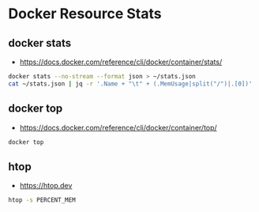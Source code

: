 # Docker Resource Stats

## docker stats
- https://docs.docker.com/reference/cli/docker/container/stats/
```bash
docker stats --no-stream --format json > ~/stats.json
cat ~/stats.json | jq -r '.Name + "\t" + (.MemUsage|split("/")|.[0])' | awk '{ if(index($2, "GiB")) {gsub("GiB","",$2); $2=$2*1000 } else {gsub("MiB","",$2)}; sum += $2; print $0,"MiB"} END {print "TOTAL",sum/1024,"GiB"}' | sort -nk2 | tee stats.tsv
```

## docker top
- https://docs.docker.com/reference/cli/docker/container/top/
```bash
docker top
```

## htop
- https://htop.dev
```bash
htop -s PERCENT_MEM
```

